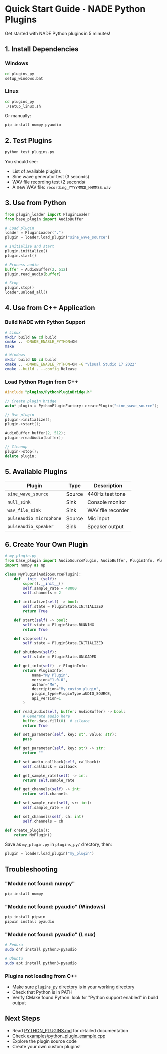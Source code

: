 # Quick Start Guide - NADE Python Plugins

Get started with NADE Python plugins in 5 minutes!

## 1. Install Dependencies

### Windows
```cmd
cd plugins_py
setup_windows.bat
```

### Linux
```bash
cd plugins_py
./setup_linux.sh
```

Or manually:
```bash
pip install numpy pyaudio
```

## 2. Test Plugins

```bash
python test_plugins.py
```

You should see:
- List of available plugins
- Sine wave generator test (3 seconds)
- WAV file recording test (2 seconds)
- A new WAV file: `recording_YYYYMMDD_HHMMSS.wav`

## 3. Use from Python

```python
from plugin_loader import PluginLoader
from base_plugin import AudioBuffer

# Load plugin
loader = PluginLoader(".")
plugin = loader.load_plugin("sine_wave_source")

# Initialize and start
plugin.initialize()
plugin.start()

# Process audio
buffer = AudioBuffer(2, 512)
plugin.read_audio(buffer)

# Stop
plugin.stop()
loader.unload_all()
```

## 4. Use from C++ Application

### Build NADE with Python Support

```bash
# Linux
mkdir build && cd build
cmake .. -DNADE_ENABLE_PYTHON=ON
make

# Windows
mkdir build && cd build
cmake .. -DNADE_ENABLE_PYTHON=ON -G "Visual Studio 17 2022"
cmake --build . --config Release
```

### Load Python Plugin from C++

```cpp
#include "plugins/PythonPluginBridge.h"

// Create plugin bridge
auto* plugin = PythonPluginFactory::createPlugin("sine_wave_source");

// Use plugin
plugin->initialize();
plugin->start();

AudioBuffer buffer(2, 512);
plugin->readAudio(buffer);

// Cleanup
plugin->stop();
delete plugin;
```

## 5. Available Plugins

| Plugin | Type | Description |
|--------|------|-------------|
| `sine_wave_source` | Source | 440Hz test tone |
| `null_sink` | Sink | Console monitor |
| `wav_file_sink` | Sink | WAV file recorder |
| `pulseaudio_microphone` | Source | Mic input |
| `pulseaudio_speaker` | Sink | Speaker output |

## 6. Create Your Own Plugin

```python
# my_plugin.py
from base_plugin import AudioSourcePlugin, AudioBuffer, PluginInfo, PluginType, PluginState
import numpy as np

class MyPlugin(AudioSourcePlugin):
    def __init__(self):
        super().__init__()
        self.sample_rate = 48000
        self.channels = 2

    def initialize(self) -> bool:
        self.state = PluginState.INITIALIZED
        return True

    def start(self) -> bool:
        self.state = PluginState.RUNNING
        return True

    def stop(self):
        self.state = PluginState.INITIALIZED

    def shutdown(self):
        self.state = PluginState.UNLOADED

    def get_info(self) -> PluginInfo:
        return PluginInfo(
            name="My Plugin",
            version="1.0.0",
            author="Me",
            description="My custom plugin",
            plugin_type=PluginType.AUDIO_SOURCE,
            api_version=1
        )

    def read_audio(self, buffer: AudioBuffer) -> bool:
        # Generate audio here
        buffer.data.fill(0)  # silence
        return True

    def set_parameter(self, key: str, value: str):
        pass

    def get_parameter(self, key: str) -> str:
        return ""

    def set_audio_callback(self, callback):
        self.callback = callback

    def get_sample_rate(self) -> int:
        return self.sample_rate

    def get_channels(self) -> int:
        return self.channels

    def set_sample_rate(self, sr: int):
        self.sample_rate = sr

    def set_channels(self, ch: int):
        self.channels = ch

def create_plugin():
    return MyPlugin()
```

Save as `my_plugin.py` in `plugins_py/` directory, then:

```python
plugin = loader.load_plugin("my_plugin")
```

## Troubleshooting

### "Module not found: numpy"
```bash
pip install numpy
```

### "Module not found: pyaudio" (Windows)
```cmd
pip install pipwin
pipwin install pyaudio
```

### "Module not found: pyaudio" (Linux)
```bash
# Fedora
sudo dnf install python3-pyaudio

# Ubuntu
sudo apt install python3-pyaudio
```

### Plugins not loading from C++
- Make sure `plugins_py` directory is in your working directory
- Check that Python is in PATH
- Verify CMake found Python: look for "Python support enabled" in build output

## Next Steps

- Read [PYTHON_PLUGINS.md](../PYTHON_PLUGINS.md) for detailed documentation
- Check [examples/python_plugin_example.cpp](../examples/python_plugin_example.cpp)
- Explore the plugin source code
- Create your own custom plugins!
